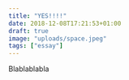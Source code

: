 ```yaml
---
title: "YES!!!!"
date: 2018-12-08T17:21:53+01:00
draft: true
image: "uploads/space.jpeg"
tags: ["essay"]
---
```


Blablablabla
